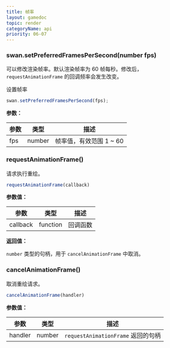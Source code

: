 ```yaml
---
title: 帧率
layout: gamedoc
topic: render
categoryName: api
priority: 06-07
---
```


### swan.setPreferredFramesPerSecond(number fps)

可以修改渲染帧率。默认渲染帧率为 60 帧每秒。修改后，`requestAnimationFrame` 的回调频率会发生改变。

设置帧率

```js
swan.setPreferredFramesPerSecond(fps);
```


**参数：**

|参数|类型|描述|
|-|-|-|
|fps|number|帧率值，有效范围 1 ~ 60|

### requestAnimationFrame()

请求执行重绘。

```js
requestAnimationFrame(callback)
```

**参数值：**

|参数|类型|描述|
|-|-|-|
|callback|function|回调函数|

**返回值：**

`number` 类型的句柄，用于 `cancelAnimationFrame` 中取消。


### cancelAnimationFrame()

取消重绘请求。

```js
cancelAnimationFrame(handler)
```

**参数值：**

|参数|类型|描述|
|-|-|-|
|handler|number|`requestAnimationFrame` 返回的句柄|

